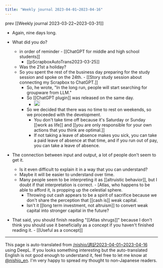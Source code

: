 ```yaml
---
title: "Weekly journal 2023-04-01~2023-04-16"
---
```


prev  [[Weekly journal 2023-03-22~2023-03-31]]
- Again, nine days long.
- What did you do?
    - in order of reminder
            - [[ChatGPT for middle and high school students]]
        - [[pScrapboxAutoTrans2023-03-25]]
    - Was the 21st a holiday?
    - So you spent the rest of the business day preparing for the study session and spoke on the 24th.
            - [[Story study session about connecting my Scrapbox to ChatGPT.]]
        - So, he wrote, "In the long run, people will start searching for groupware from LLM."
        - So [[ChatGPT plugin]] was released on the same day.
            - <img src='https://scrapbox.io/api/pages/nishio-en/日記2023-03-24/icon' alt='日記2023-03-24.icon' height="19.5"/>
        - So we decided that there was no time to rest on weekends, so we proceeded with the development.
            - You don't take time off because it's Saturday or Sunday [[work as life]] and [[you are only responsible for your own actions that you think are optimal.]]
            - If not taking a leave of absence makes you sick, you can take a paid leave of absence at that time, and if you run out of pay, you can take a leave of absence.
- The connection between input and output, a lot of people don't seem to get it.
    - Is it even difficult to explain it in a way that you can understand?
    - Maybe it will be easier to understand over time.
    - Many people seem to be interpreting it as [[altruistic behavior]], but I doubt if that interpretation is correct.
            - [Atlas, who happens to be able to afford it, is propping up the celestial sphere.
        - Throwing out cash appears to be a spirit of sacrifice because we don't share the perception that [[cash is]] weak capital.
        - Isn't it [[long term investment, not altruism]] to convert weak capital into stronger capital in the future?

- That said, you should finish reading "[[Atlas shrugs]]" because I don't think you should use it beneficially as a concept if you haven't finished reading it.
        - [[Useful as a concept]]

---
This page is auto-translated from [/nishio/週記2023-04-01~2023-04-16](https://scrapbox.io/nishio/週記2023-04-01~2023-04-16) using DeepL. If you looks something interesting but the auto-translated English is not good enough to understand it, feel free to let me know at [@nishio_en](https://twitter.com/nishio_en). I'm very happy to spread my thought to non-Japanese readers.